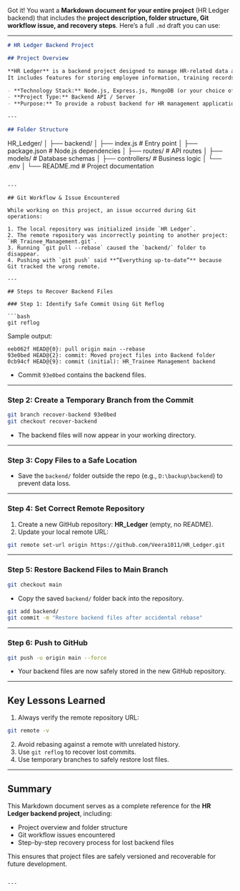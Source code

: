 Got it! You want a **Markdown document for your entire project** (HR Ledger backend) that includes the **project description, folder structure, Git workflow issue, and recovery steps**. Here’s a full `.md` draft you can use:

---

```markdown
# HR Ledger Backend Project

## Project Overview

**HR Ledger** is a backend project designed to manage HR-related data and processes.  
It includes features for storing employee information, training records.  

- **Technology Stack:** Node.js, Express.js, MongoDB (or your choice of database)  
- **Project Type:** Backend API / Server  
- **Purpose:** To provide a robust backend for HR management applications  

---

## Folder Structure

```

HR_Ledger/
│
├── backend/
│   ├── index.js          # Entry point
│   ├── package.json       # Node.js dependencies
│   ├── routes/            # API routes
│   ├── models/            # Database schemas
│   ├── controllers/       # Business logic
│   └── .env
│
└── README.md              # Project documentation

````

---

## Git Workflow & Issue Encountered

While working on this project, an issue occurred during Git operations:

1. The local repository was initialized inside `HR Ledger`.  
2. The remote repository was incorrectly pointing to another project: `HR_Trainee_Management.git`.  
3. Running `git pull --rebase` caused the `backend/` folder to disappear.  
4. Pushing with `git push` said **“Everything up-to-date”** because Git tracked the wrong remote.  

---

## Steps to Recover Backend Files

### Step 1: Identify Safe Commit Using Git Reflog

```bash
git reflog
````

Sample output:

```
eeb062f HEAD@{0}: pull origin main --rebase
93e0bed HEAD@{2}: commit: Moved project files into Backend folder
0cb94cf HEAD@{9}: commit (initial): HR_Trainee Management backend
```

* Commit `93e0bed` contains the backend files.

---

### Step 2: Create a Temporary Branch from the Commit

```bash
git branch recover-backend 93e0bed
git checkout recover-backend
```

* The backend files will now appear in your working directory.

---

### Step 3: Copy Files to a Safe Location

* Save the `backend/` folder outside the repo (e.g., `D:\backup\backend`) to prevent data loss.

---

### Step 4: Set Correct Remote Repository

1. Create a new GitHub repository: **HR_Ledger** (empty, no README).
2. Update your local remote URL:

```bash
git remote set-url origin https://github.com/Veera1011/HR_Ledger.git
```

---

### Step 5: Restore Backend Files to Main Branch

```bash
git checkout main
```

* Copy the saved `backend/` folder back into the repository.

```bash
git add backend/
git commit -m "Restore backend files after accidental rebase"
```

---

### Step 6: Push to GitHub

```bash
git push -u origin main --force
```

* Your backend files are now safely stored in the new GitHub repository.

---

## Key Lessons Learned

1. Always verify the remote repository URL:

```bash
git remote -v
```

2. Avoid rebasing against a remote with unrelated history.
3. Use `git reflog` to recover lost commits.
4. Use temporary branches to safely restore lost files.

---

## Summary

This Markdown document serves as a complete reference for the **HR Ledger backend project**, including:

* Project overview and folder structure
* Git workflow issues encountered
* Step-by-step recovery process for lost backend files

This ensures that project files are safely versioned and recoverable for future development.

```

---


